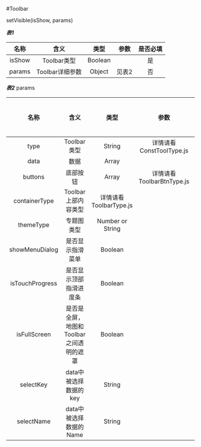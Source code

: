 #Toolbar

setVisible(isShow, params)

***表1***

名称  |  含义 |  类型 |  参数 |  是否必填
:----:|:----:|:----:|:----:|:----:
isShow     | Toolbar类型    | Boolean |  | 是
params     | Toolbar详细参数 |  Object | 见表2 | 否

***表2*** params

名称  |  含义 |  类型 |  参数 |  是否必填
:----:|:----:|:----:|:----:|:----:
type            |  Toolbar类型                         | String | 详情请看ConstToolType.js | 是
data            |  数据                                |  Array | | 否
buttons         |  底部按钮                             |  Array | 详情请看ToolbarBtnType.js| 否
containerType   |  Toolbar上部内容类型                  |  详情请看ToolbarType.js | | 否
themeType       |  专题图类型                           |  Number or String | | 否
showMenuDialog  |  是否显示指滑菜单                      |  Boolean | | 否
isTouchProgress |  是否显示顶部指滑进度条                 |  Boolean | | 否
isFullScreen    |  是否是全屏，地图和Toolbar之间透明的遮罩 |  Boolean | | 否
selectKey       |  data中被选择数据的key                 |  String | | 否
selectName      |  data中被选择数据的Name                |  String | | 否
